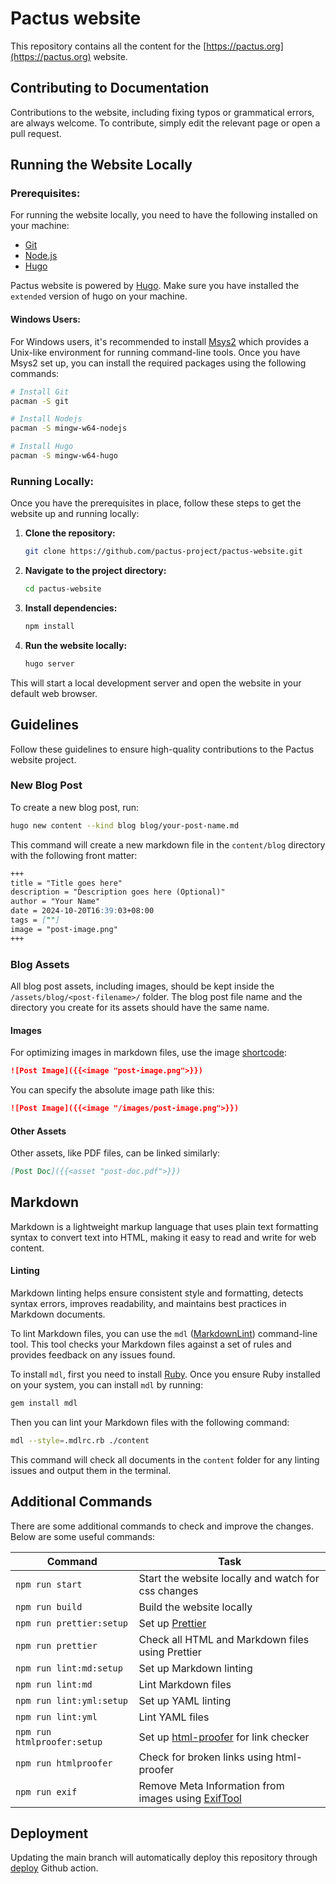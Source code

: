 # Pactus website

This repository contains all the content for the [https://pactus.org](https://pactus.org) website.

## Contributing to Documentation

Contributions to the website, including fixing typos or grammatical errors, are always welcome.
To contribute, simply edit the relevant page or open a pull request.

## Running the Website Locally

### Prerequisites:

For running the website locally, you need to have the following installed on your machine:

- [Git](https://git-scm.com/downloads/)
- [Node.js](https://nodejs.org/en/download)
- [Hugo](https://gohugo.io/)

Pactus website is powered by [Hugo](https://gohugo.io/).
Make sure you have installed the `extended` version of hugo on your machine.

#### Windows Users:

For Windows users, it's recommended to install [Msys2](https://www.msys2.org/)
which provides a Unix-like environment for running command-line tools.
Once you have Msys2 set up, you can install the required packages using the following commands:

```bash
# Install Git
pacman -S git

# Install Nodejs
pacman -S mingw-w64-nodejs

# Install Hugo
pacman -S mingw-w64-hugo
```

### Running Locally:

Once you have the prerequisites in place, follow these steps to get the website up and running locally:

1. **Clone the repository:**

    ```bash
    git clone https://github.com/pactus-project/pactus-website.git
    ```

2. **Navigate to the project directory:**

    ```bash
    cd pactus-website
    ```

3. **Install dependencies:**

    ```bash
    npm install
    ```

4. **Run the website locally:**

    ```bash
    hugo server
    ```

This will start a local development server and open the website in your default web browser.

## Guidelines

Follow these guidelines to ensure high-quality contributions to the Pactus website project.

### New Blog Post

To create a new blog post, run:

```bash
hugo new content --kind blog blog/your-post-name.md
```

This command will create a new markdown file in the `content/blog` directory with the following front matter:

```markdown
+++
title = "Title goes here"
description = "Description goes here (Optional)"
author = "Your Name"
date = 2024-10-20T16:39:03+08:00
tags = [""]
image = "post-image.png"
+++
```

### Blog Assets

All blog post assets, including images, should be kept inside the `/assets/blog/<post-filename>/` folder.
The blog post file name and the directory you create for its assets should have the same name.

#### Images

For optimizing images in markdown files, use the image [shortcode](https://gohugo.io/content-management/shortcodes/):

```md
![Post Image]({{<image "post-image.png">}})
```

You can specify the absolute image path like this:

```md
![Post Image]({{<image "/images/post-image.png">}})
```

#### Other Assets

Other assets, like PDF files, can be linked similarly:

```md
[Post Doc]({{<asset "post-doc.pdf">}})
```

## Markdown

Markdown is a lightweight markup language that uses plain text formatting syntax to convert text into HTML,
making it easy to read and write for web content.

#### Linting

Markdown linting helps ensure consistent style and formatting, detects syntax errors, improves readability,
and maintains best practices in Markdown documents.

To lint Markdown files, you can use the `mdl` ([MarkdownLint](https://github.com/DavidAnson/markdownlint)) command-line tool.
This tool checks your Markdown files against a set of rules and provides feedback on any issues found.

To install `mdl`, first you need to install [Ruby](https://www.ruby-lang.org/en/documentation/installation/).
Once you ensure Ruby installed on your system, you can install `mdl` by running:

```sh
gem install mdl
```

Then you can lint your Markdown files with the following command:

```sh
mdl --style=.mdlrc.rb ./content
```

This command will check all documents in the `content` folder for any linting issues and output them in the terminal.

## Additional Commands

There are some additional commands to check and improve the changes.
Below are some useful commands:

| Command                     | Task                                                                               |
| --------------------------- | ---------------------------------------------------------------------------------- |
| `npm run start`             | Start the website locally and watch for css changes                                |
| `npm run build`             | Build the website locally                                                          |
| `npm run prettier:setup`    | Set up [Prettier](https://prettier.io/)                                            |
| `npm run prettier`          | Check all HTML and Markdown files using Prettier                                   |
| `npm run lint:md:setup`     | Set up Markdown linting                                                            |
| `npm run lint:md`           | Lint Markdown files                                                                |
| `npm run lint:yml:setup`    | Set up YAML linting                                                                |
| `npm run lint:yml`          | Lint YAML files                                                                    |
| `npm run htmlproofer:setup` | Set up [html-proofer](https://github.com/gjtorikian/html-proofer) for link checker |
| `npm run htmlproofer`       | Check for broken links using html-proofer                                          |
| `npm run exif`              | Remove Meta Information from images using [ExifTool](https://exiftool.org/)        |

## Deployment

Updating the main branch will automatically deploy this repository through
[deploy](.github/workflows/deploy.yml) Github action.
